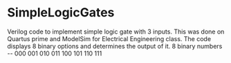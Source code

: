 # SimpleLogicGates

Verilog code to implement simple logic gate with 3 inputs. This was done on Quartus prime and ModelSim for Electrical Engineering class.
The code displays 8 binary options and determines the output of it. 8 binary numbers -- 000 001 010 011 100 101 110 111 
